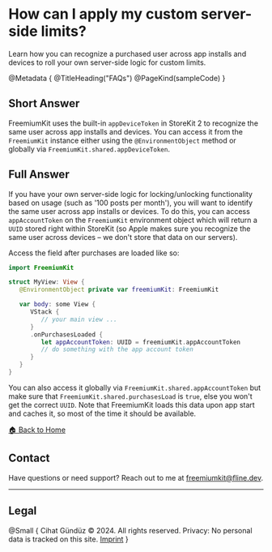 # How can I apply my custom server-side limits?

Learn how you can recognize a purchased user across app installs and devices to roll your own server-side logic for custom limits.

@Metadata {
   @TitleHeading("FAQs")
   @PageKind(sampleCode)
}

## Short Answer

FreemiumKit uses the built-in `appDeviceToken` in StoreKit 2 to recognize the same user across app installs and devices. You can access it from the `FreemiumKit` instance either using the `@EnvironmentObject` method or globally via `FreemiumKit.shared.appDeviceToken`.

## Full Answer

If you have your own server-side logic for locking/unlocking functionality based on usage (such as '100 posts per month'), you will want to identify the same user across app installs or devices. To do this, you can access `appAccountToken` on the `FreemiumKit` environment object which will return a `UUID` stored right within StoreKit (so Apple makes sure you recognize the same user across devices – we don't store that data on our servers).

Access the field after purchases are loaded like so:

```swift
import FreemiumKit

struct MyView: View {
   @EnvironmentObject private var freemiumKit: FreemiumKit

   var body: some View {
      VStack {
         // your main view ...
      }
      .onPurchasesLoaded {
         let appAccountToken: UUID = freemiumKit.appAccountToken
         // do something with the app account token
      }
   }
}
```

You can also access it globally via `FreemiumKit.shared.appAccountToken` but make sure that `FreemiumKit.shared.purchasesLoad` is `true`, else you won't get the correct `UUID`. Note that FreemiumKit loads this data upon app start and caches it, so most of the time it should be available.

[🏠 Back to Home](https://freemiumkit.app)

## Contact

Have questions or need support? Reach out to me at [freemiumkit@fline.dev](mailto:freemiumkit@fline.dev).

---

## Legal

@Small {
   Cihat Gündüz © 2024. All rights reserved.
   Privacy: No personal data is tracked on this site.
   [Imprint](https://www.fline.dev/imprint/)
}
